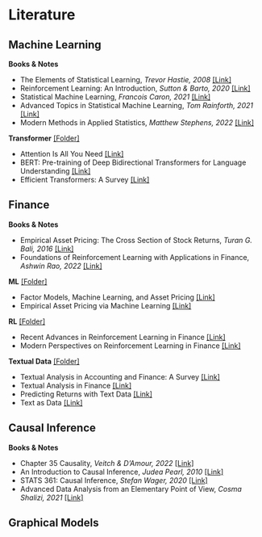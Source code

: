 # Literature

## Machine Learning 
**Books & Notes**
- The Elements of Statistical Learning, *Trevor Hastie, 2008* [[Link]](/ML/textbooks/ESLII.pdf)
- Reinforcement Learning: An Introduction, *Sutton & Barto, 2020* [[Link]](/ML/textbooks/RL_Book.pdf)
- Statistical Machine Learning, *Francois Caron, 2021* [[Link]](/ML/textbooks/SML.pdf)
- Advanced Topics in Statistical Machine Learning, *Tom Rainforth, 2021* [[Link]](/ML/textbooks/ATSML.pdf)
- Modern Methods in Applied Statistics, *Matthew Stephens, 2022* [[Link]](https://stephens999.github.io/fiveMinuteStats/)

**Transformer** [[Folder]](/ML/transformer)
- Attention Is All You Need [[Link]](/ML/transformer/1706.03762.pdf)
- BERT: Pre-training of Deep Bidirectional Transformers for Language Understanding [[Link]](/ML/transformer/1810.04805.pdf)
- Efficient Transformers: A Survey [[Link]](/ML/transformer/2009.06732.pdf)

## Finance
**Books & Notes**
- Empirical Asset Pricing: The Cross Section of Stock Returns, *Turan G. Bali, 2016* [[Link]](/Finance/textbooks/asset_pricing.pdf)
- Foundations of Reinforcement Learning with Applications in Finance, *Ashwin Rao, 2022* [[Link]](/Finance/textbooks/rl_finance.pdf)

**ML** [[Folder]](/Finance/ML) 
- Factor Models, Machine Learning, and Asset Pricing [[Link]](/Finance/ML/AR_1006_WEB.pdf)
- Empirical Asset Pricing via Machine Learning [[Link]](/Finance/ML/ML.pdf)

**RL** [[Folder]](/Finance/RL) 
- Recent Advances in Reinforcement Learning in Finance [[Link]](/Finance/RL/SSRN-id3971071.pdf)
- Modern Perspectives on Reinforcement Learning in Finance [[Link]](/Finance/RL/SSRN-id3449401.pdf)

**Textual Data** [[Folder]](/Finance/textual) 
- Textual Analysis in Accounting and Finance: A Survey [[Link]](/Finance/textual/SSRN-id2504147.pdf)
- Textual Analysis in Finance [[Link]](/Finance/textual/SSRN-id3470272.pdf)
- Predicting Returns with Text Data [[Link]](/Finance/textual/BFI_WP_201969.pdf)
- Text as Data [[Link]](/Finance/textual/w23276.pdf)

## Causal Inference
**Books & Notes**
- Chapter 35 Causality, *Veitch & D’Amour, 2022* [[Link]](/Causal/textbooks/Causality.pdf)
- An Introduction to Causal Inference, *Judea Pearl, 2010* [[Link]](/Causal/textbooks/Pearl.pdf)
- STATS 361: Causal Inference, *Stefan Wager, 2020* [[Link]](/Causal/textbooks/Wager.pdf)
- Advanced Data Analysis from an Elementary Point of View, *Cosma Shalizi, 2021* [[Link]](/Causal/textbooks/Shalizi.pdf)

## Graphical Models
